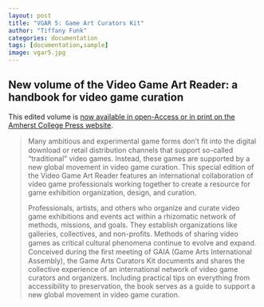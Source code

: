 ```yaml
---
layout: post
title: "VGAR 5: Game Art Curators Kit"
author: "Tiffany Funk"
categories: documentation
tags: [documentation,sample]
image: vgar5.jpg
---
```


## New volume of the Video Game Art Reader: a handbook for video game curation  

This edited volume is [now available in open-Access or in print on the Amherst College Press website](https://www.fulcrum.org/concern/monographs/sx61dp980). 

> Many ambitious and experimental game forms don’t ﬁt into the digital download or retail distribution channels that support so-called “traditional” video games. Instead, these games are supported by a new global movement in video game curation. This special edition of the Video Game Art Reader features an international collaboration of video game professionals working together to create a resource for game exhibition organization, design, and curation.
> 
> Professionals, artists, and others who organize and curate video game exhibitions and events act within a rhizomatic network of methods, missions, and goals. They establish organizations like galleries, collectives, and non-proﬁts. Methods of sharing video games as critical cultural phenomena continue to evolve and expand. Conceived during the ﬁrst meeting of GAIA (Game Arts International Assembly), the Game Arts Curators Kit documents and shares the collective experience of an international network of video game curators and organizers. Including practical tips on everything from accessibility to preservation, the book serves as a guide to support a new global movement in video game curation.
